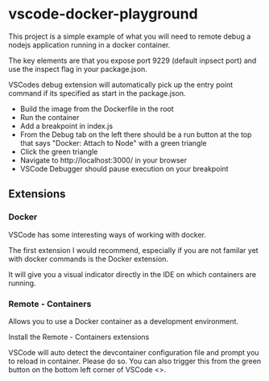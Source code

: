 # vscode-docker-playground

This project is a simple example of what you will need to remote debug a nodejs application running in a docker container.

The key elements are that you expose port 9229 (default inpsect port) and use the inspect flag in your package.json.

VSCodes debug extension will automatically pick up the entry point command if its specified as start in the package.json.

* Build the image from the Dockerfile in the root
* Run the container 
* Add a breakpoint in index.js
* From the Debug tab on the left there should be a run button at the top that says "Docker: Attach to Node" with a green triangle
* Click the green triangle
* Navigate to http://localhost:3000/ in your browser
* VSCode Debugger should pause execution on your breakpoint


## Extensions

### Docker

VSCode has some interesting ways of working with docker.

The first extension I would recommend, especially if you are not familar yet with docker commands is the Docker extension.

It will give you a visual indicator directly in the IDE on which containers are running.

### Remote - Containers

Allows you to use a Docker container as a development environment. 

Install the Remote - Containers extensions

VSCode will auto detect the devcontainer configuration file and prompt you to reload in container. Please do so. You can also trigger this from the green button on the bottom left corner of VSCode <>.

